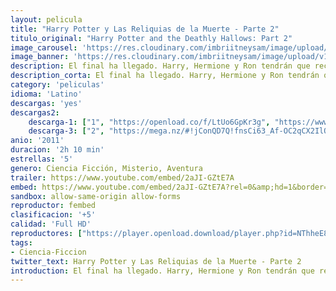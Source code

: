 ```yaml
---
layout: pelicula
title: "Harry Potter y Las Reliquias de la Muerte - Parte 2"
titulo_original: "Harry Potter and the Deathly Hallows: Part 2"
image_carousel: 'https://res.cloudinary.com/imbriitneysam/image/upload/v1542941552/parte2-poster-min.jpg'
image_banner: 'https://res.cloudinary.com/imbriitneysam/image/upload/v1542941553/parte2-banner-min.jpg'
description: El final ha llegado. Harry, Hermione y Ron tendrán que recuperar la espada de Gryffindor para encontrar y destruir los últimos horrocruxes. Mientras tanto, Lord Voldemort está a punto de apoderarse por completo de Hogwarts y de conseguir su objetivo, matar a Harry Potter. La única esperanza de Harry es encontrar los horrocruxes antes de que Voldemort lo encuentre a él. Buscando pistas, descubre una antigua y olvidada historia, la leyenda de las reliquias de la muerte, que podría dar al malvado Lord el poder definitivo. Pero el futuro de Harry está escrito desde que nació e incluye una misión para la que se ha estado preparando desde que llegó a Hogwarts, la batalla final contra Voldemort.
description_corta: El final ha llegado. Harry, Hermione y Ron tendrán que recuperar la espada de Gryffindor para encontrar y destruir los últimos horrocruxes. Mientras tanto, Lord Voldemort está a punto de apoderarse por completo de Hogwarts y de conseguir su...
category: 'peliculas'
idioma: 'Latino'
descargas: 'yes'
descargas2:
    descarga-1: ["1", "https://openload.co/f/LtUo6GpKr3g", "https://www.google.com/s2/favicons?domain=openload.co","OpenLoad","https://res.cloudinary.com/imbriitneysam/image/upload/v1541473684/mexico.png", "Latino", "Full HD"]
    descarga-3: ["2", "https://mega.nz/#!jConQD7Q!fnsCi63_Af-OC2qCX2IlO_IAi9LqK_X64D316XZhhec", "https://www.google.com/s2/favicons?domain=mega.nz","Mega","https://res.cloudinary.com/imbriitneysam/image/upload/v1541473684/mexico.png", "Latino", "Full HD"]
anio: '2011'
duracion: '2h 10 min'
estrellas: '5'
genero: Ciencia Ficción, Misterio, Aventura
trailer: https://www.youtube.com/embed/2aJI-GZtE7A
embed: https://www.youtube.com/embed/2aJI-GZtE7A?rel=0&amp;hd=1&border=0&wmode=opaque&enablejsapi=1&modestbranding=1&controls=1&showinfo=1
sandbox: allow-same-origin allow-forms
reproductor: fembed
clasificacion: '+5'
calidad: 'Full HD'
reproductores: ["https://player.openload.download/player.php?id=NThheE8vVlFPWUVQaGo2Y0JxclF0b2xiRXVxMmNyWVFaM2Q3WWRNSTMxU1ozNksrZDlzejRuKzRMeWdNZEkyWnV4Tko3R2lDemRaRUNaTGhpWTV4b1E9PQ","https://tutumeme.net/embed/player.php?u=bXQ3ajJOaW1wcFRGcEs2VW5XRGExTlRPMytmUnc3bHVwcWhoenVIUjI5SHF5TlNwc0taaG1jN2gwZHZSNTlIRHVhV2tZWitkNUtDVDNOL1ZvYW1rYjJObm42VT0","https://api.cuevana3.io/olpremium/gd.php?file=ek5lbm9xYWNrS0xNejZabVlkSFIyTkxQb3BPWDB0UFkwY3lvbjJIRjBPQ1QwNStUck1mVG9kVExvM0djeHA3VnFybXRscUdvMWRXNHRZbU1lYXVUeDg2cGpKVmp4cXpBejYxcGxucXN6TTI4eXFxTWlyUzMxS3JMaTRoNHNKSEp1TStIaDRlODFjSzRxWW1Eb0p1bjJLdTFoWldJczViRmxOTjVsSHV3MmMycHFZaUVlS2lUeHJuYVpvTmxsN1RIbDg5OGZtYkdrY0MzMTV5TWlwT3AxS3FvYklLRWlNbmYxOG1ZYjZ6SDFBPT0","https://player.openplay.vip/player.php?id=NDYxNA","https://www.zembed.to/public/dist/asteroid.html?id=1fd5a3bb5298d51face06c48be24bec0&title=Harry%20Potter%20and%20the%20Deathly%20Hallows%20-%20Part%202"]
tags:
- Ciencia-Ficcion
twitter_text: Harry Potter y Las Reliquias de la Muerte - Parte 2
introduction: El final ha llegado. Harry, Hermione y Ron tendrán que recuperar la espada de Gryffindor para encontrar y destruir los últimos horrocruxes. Mientras tanto, Lord Voldemort está a punto de apoderarse por completo de Hogwarts y de conseguir su
---
```












